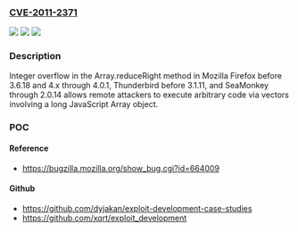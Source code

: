 ### [CVE-2011-2371](https://cve.mitre.org/cgi-bin/cvename.cgi?name=CVE-2011-2371)
![](https://img.shields.io/static/v1?label=Product&message=n%2Fa&color=blue)
![](https://img.shields.io/static/v1?label=Version&message=n%2Fa&color=blue)
![](https://img.shields.io/static/v1?label=Vulnerability&message=n%2Fa&color=brighgreen)

### Description

Integer overflow in the Array.reduceRight method in Mozilla Firefox before 3.6.18 and 4.x through 4.0.1, Thunderbird before 3.1.11, and SeaMonkey through 2.0.14 allows remote attackers to execute arbitrary code via vectors involving a long JavaScript Array object.

### POC

#### Reference
- https://bugzilla.mozilla.org/show_bug.cgi?id=664009

#### Github
- https://github.com/dyjakan/exploit-development-case-studies
- https://github.com/xqrt/exploit_development

